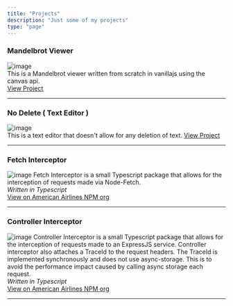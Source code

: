 ```yaml
---
title: "Projects"
description: "Just some of my projects"
type: "page"
---
```

### Mandelbrot Viewer  
![image](/images/mandelbrot-viewer.png)  
This is a Mandelbrot viewer written from scratch in vanillajs using the canvas api.  
[View Project](/projects/mandel.html)

---

### No Delete ( Text Editor )
![image](/images/no-delete.png)  
This is a text editor that doesn't allow for any deletion of text. 
[View Project](https://www.no-delete.com)

---

### Fetch Interceptor
![image](/images/npmlogo.png)
Fetch Interceptor is a small Typescript package that allows for the interception of requests made via Node-Fetch.  
_Written in Typescript_   
[View on American Airlines NPM org](https://www.npmjs.com/package/@americanairlines/fetch-interceptor)

---

### Controller Interceptor
![image](/images/npmlogo.png)
Controller Interceptor is a small Typescript package that allows for the interception of requests made to an ExpressJS service. Controller interceptor also attaches a TraceId to the request headers. The TraceId is implemented synchronously and does not use async-storage. This is to avoid the performance impact caused by calling async storage each request.   
_Written in Typescript_   
[View on American Airlines NPM org](https://www.npmjs.com/package/@americanairlines/controller-interceptor)

---
